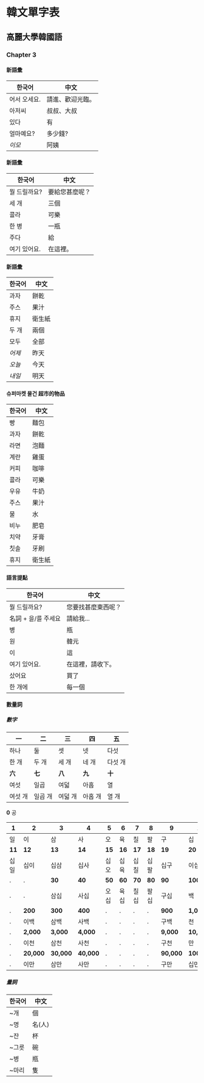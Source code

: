 # 韓文單字表

## 高麗大學韓國語

### Chapter 3

#### 新語彙

한국어 | 中文
--- | ---
어서 오세요. | 請進、歡迎光臨。
아저씨 | 叔叔、大叔
있다 | 有
얼마예요? | 多少錢?
*이모* | 阿姨

#### 新語彙

한국어 | 中文
--- | ---
뭘 드릴까요? | 要給您甚麼呢？
세 개 | 三個
콜라 | 可樂
한 병 | 一瓶
주다 | 給
여기 있어요. | 在這裡。

#### 新語彙

한국어 | 中文
--- | ---
과자 | 餅乾
주스 | 果汁
휴지 | 衛生紙
두 개 | 兩個
모두 | 全部
*어제* | 昨天
*오늘* | 今天
*내일* | 明天

#### 슈퍼마켓 물건 超市的物品

한국어 | 中文
--- | ---
빵 | 麵包
과자 | 餅乾
라면 | 泡麵
계란 | 雞蛋
커피 | 咖啡
콜라 | 可樂
우유 | 牛奶
주스 | 果汁
물 | 水
비누 | 肥皂
치약 | 牙膏
칫솔 | 牙刷
휴지 | 衛生紙

#### 語言提點

한국어 | 中文
--- | ---
뭘 드릴까요? | 您要找甚麼東西呢？
名詞 + 을/를 주세요 | 請給我...
병 | 瓶
원 | 韓元
이 | 這
여기 있어요. | 在這裡，請收下。
샀어요 | 買了
한 개에 | 每一個

#### 數量詞

##### 數字

一 | 二 | 三 | 四 | 五
--- | --- | --- | --- | ---
하나 | 둘 | 셋 | 넷 | 다섯
한 개 | 두 개 | 세 개 | 네 개 | 다섯 개 | 
**六** | **七** | **八** | **九** | **十**
여섯 | 일곱 | 여덟 | 아홉 | 열
여섯 개 | 일곱 개 | 여덟 개 | 아홉 개 | 열 개 | 

**0** 공

1 | 2 | 3 | 4 | 5 | 6 | 7 | 8 | 9 | 10
--- | --- | --- | --- | --- | --- | --- | --- | --- | ---
일 | 이 | 삼 | 사 | 오 | 육 | 칠 | 팔 | 구 | 십
**11** | **12** | **13** | **14** | **15** | **16** | **17** | **18** | **19** | **20**
십일 | 십이 | 십삼 | 십사 | 십오 | 십육 | 십칠 | 십팔 | 십구 | 이십
. | . | **30** | **40** | **50** | **60** | **70** | **80** | **90** | **100**
. | . | 삼십 | 사십 | 오십 | 육십 | 칠십 | 팔십 | 구십 | 백
. | **200** | **300** | **400** | . | . | . | . | **900** | **1,000**
. | 이백 | 삼백 | 사백 | . | . | . | . | 구백 | 천
. | **2,000** | **3,000** | **4,000** | . | . | . | . | **9,000** | **10,000**
. | 이천 | 삼천 | 사천 | . | . | . | . | 구천 | 만
. | **20,000** | **30,000** | **40,000** | . | . | . | . | **90,000** | **100,000**
. | 이만 | 삼만 | 사만 | . | . | . | . | 구만 | 십만

##### 量詞

한국어 | 中文
--- | ---
~개 | 個
~명 | 名(人)
~잔 | 杯
~그릇 | 碗
~병 | 瓶
~마리 | 隻